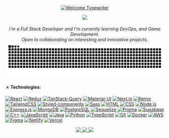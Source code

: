 <div align="center">

  <!-- Typing-svg (Hello World) -->

[![Welcome Typewriter](<https://readme-typing-svg.demolab.com?font=Fira+Code&pause=1000&color=197670&&width=435&lines=console.log(%22Hello%2C+World%22);フロー状態!&center=true&size=**25**>)](https://git.io/typing-svg)

  <!-- GIF -->
<div> <img src="assets/cybergeometry.gif" width="450px"> </div>

  <!-- for beauty -->
  <br>

<i>
I'm a Full Stack Developer and I'm currently learning DevOps, and Game Development.<br>
Open to collaborating on interesting and innovative projects.<br>
</i>

 <!-- Snake Code Contribution Map -->
  <picture>
    <source media="(prefers-color-scheme: dark)" srcset="https://raw.githubusercontent.com/cyvolx/cyvolx/output/github-contribution-grid-snake-dark.svg" />
    <source media="(prefers-color-scheme: light)" srcset="https://raw.githubusercontent.com/cyvolx/cyvolx/output/github-contribution-grid-snake.svg" />
    <img alt="github-snake" src="https://raw.githubusercontent.com/cyvolx/cyvolx/output/github-contribution-grid-snake-dark.svg" />
  </picture>
</div>

#### ㅅ Technologies:

[![React](https://img.shields.io/badge/react-black?style=for-the-badge&logo=react)](https://github.com/cyvolx)
[![Redux](https://img.shields.io/badge/redux-black?style=for-the-badge&logo=redux&logoColor=764abc)](https://github.com/cyvolx)
[![TanStack-Query](https://img.shields.io/badge/tanstack--query-black?style=for-the-badge&logo=reactquery)](https://github.com/cyvolx)
[![Material-UI](https://img.shields.io/badge/mui-black?style=for-the-badge&logo=mui)](https://github.com/cyvolx)
[![Next.js](https://img.shields.io/badge/next.js-black?style=for-the-badge&logo=next.js)](https://github.com/cyvolx)
[![Remix](https://img.shields.io/badge/remix-black?style=for-the-badge&logo=remix)](https://github.com/cyvolx)
[![TailwindCSS](https://img.shields.io/badge/tailwind%20CSS-black?style=for-the-badge&logo=tailwind%20CSS)](https://github.com/cyvolx)
[![Styled-components](https://img.shields.io/badge/styled--components-black?style=for-the-badge&logo=styled-components)](https://github.com/cyvolx)
[![Sass](https://img.shields.io/badge/sass-black?style=for-the-badge&logo=sass)](https://github.com/cyvolx)
[![HTML](https://img.shields.io/badge/html-black?style=for-the-badge&logo=html5)](https://github.com/cyvolx)
[![CSS](https://img.shields.io/badge/css-black?style=for-the-badge&logo=css3&logoColor=0277bd)](https://github.com/cyvolx)
[![Node.js](https://img.shields.io/badge/node.js-black?style=for-the-badge&logo=node.js)](https://github.com/cyvolx)
[![Express.js](https://img.shields.io/badge/Express-000?logo=express&logoColor=fff&style=for-the-badge)](https://github.com/cyvolx)
[![MongoDB](https://img.shields.io/badge/mongodb-black?style=for-the-badge&logo=mongodb)](https://github.com/cyvolx)
[![PostgreSQL](https://img.shields.io/badge/postgresql-black?style=for-the-badge&logo=postgresql)](https://github.com/cyvolx)
[![Sequelize](https://img.shields.io/badge/sequelize-black?style=for-the-badge&logo=sequelize)](https://github.com/cyvolx)
[![Prisma](https://img.shields.io/badge/prisma-black?style=for-the-badge&logo=prisma)](https://github.com/cyvolx)
[![Supabase](https://img.shields.io/badge/supabase-black?style=for-the-badge&logo=supabase)](https://github.com/cyvolx)
[![C++](https://img.shields.io/badge/c++-black?style=for-the-badge&logo=cplusplus&logoColor=659bd3)](https://github.com/cyvolx)
[![JavaScript](https://img.shields.io/badge/javascript-black?style=for-the-badge&logo=javascript)](https://github.com/cyvolx)
[![Java](https://img.shields.io/badge/java-black?style=for-the-badge&logo=openjdk&logoColor=f58219)](https://github.com/cyvolx)
[![Python](https://img.shields.io/badge/python-black?style=for-the-badge&logo=python)](https://github.com/cyvolx)
[![TypeScript](https://img.shields.io/badge/typescript-black?style=for-the-badge&logo=typescript)](https://github.com/cyvolx)
[![Git](https://img.shields.io/badge/git-black?style=for-the-badge&logo=git)](https://github.com/cyvolx)
[![Docker](https://img.shields.io/badge/docker-black?style=for-the-badge&logo=docker)](https://github.com/cyvolx)
[![AWS](https://img.shields.io/badge/aws-black?style=for-the-badge&logo=amazon-web-services)](https://github.com/cyvolx)
[![Figma](https://img.shields.io/badge/figma-black?style=for-the-badge&logo=figma)](https://github.com/cyvolx)
[![Netlify](https://img.shields.io/badge/netlify-black?style=for-the-badge&logo=netlify)](https://github.com/cyvolx)
[![Vercel](https://img.shields.io/badge/vercel-black?style=for-the-badge&logo=vercel)](https://github.com/cyvolx)

 <!-- Github Stats -->

<div align="center">
  <a href="https://github.com/cyvolx">
    <img src="https://github-profile-summary-cards.vercel.app/api/cards/profile-details?username=cyvolx&theme=gotham" />
  </a>
   <a href="https://github.com/cyvolx">
    <img src="https://github-profile-summary-cards.vercel.app/api/cards/stats?username=cyvolx&theme=gotham" />
  <a href="https://github.com/cyvolx">
    <img src="https://github-profile-summary-cards.vercel.app/api/cards/productive-time?username=cyvolx&theme=gotham&utcOffset=1" />
  </a>
  </a>
</div>
